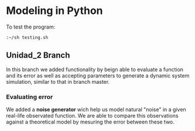 # Modeling in Python

To test the program:
	
	:~/sh testing.sh
	
## Unidad_2 Branch
In this branch we added functionality by beign able to evaluate a function and its error as well as accepting parameters to generate a dynamic system simulation, similar to that in branch master.

### Evaluating error 
We added a __noise generator__ wich help us model natural "noise" in a given real-life observated function. 
We are able to compare this observations against a theoretical model by mesuring the error between these two.

